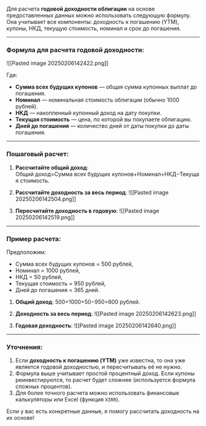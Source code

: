 Для расчета **годовой доходности облигации** на основе предоставленных данных можно использовать следующую формулу. Она учитывает все компоненты: доходность к погашению (YTM), купоны, НКД, текущую стоимость, номинал и срок до погашения.

---

### Формула для расчета годовой доходности:
![[Pasted image 20250206142422.png]]

Где:
- **Сумма всех будущих купонов** — общая сумма купонных выплат до погашения.
- **Номинал** — номинальная стоимость облигации (обычно 1000 рублей).
- **НКД** — накопленный купонный доход на дату покупки.
- **Текущая стоимость** — цена, по которой вы покупаете облигацию.
- **Дней до погашения** — количество дней от даты покупки до даты погашения.

---

### Пошаговый расчет:
1. **Рассчитайте общий доход**:
   Общий доход=Сумма всех будущих купонов+Номинал+НКД−Текущая стоимость.

2. **Рассчитайте доходность за весь период**:
   ![[Pasted image 20250206142504.png]]

3. **Пересчитайте доходность в годовую**:
   ![[Pasted image 20250206142519.png]]

---

### Пример расчета:
Предположим:
- Сумма всех будущих купонов = 500 рублей,
- Номинал = 1000 рублей,
- НКД = 50 рублей,
- Текущая стоимость = 950 рублей,
- Дней до погашения = 365 дней.

1. **Общий доход**:
   500+1000+50−950=600 рублей.

2. **Доходность за весь период**:
   ![[Pasted image 20250206142623.png]]

3. **Годовая доходность**:
   ![[Pasted image 20250206142640.png]]

---

### Уточнения:
1. Если **доходность к погашению (YTM)** уже известна, то она уже является годовой доходностью, и пересчитывать её не нужно.
2. Формула выше учитывает простой процентный доход. Если купоны реинвестируются, то расчет будет сложнее (используется формула сложных процентов).
3. Для более точного расчета можно использовать финансовые калькуляторы или Excel (функция `XIRR`).

Если у вас есть конкретные данные, я помогу рассчитать доходность на их основе!